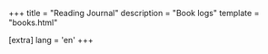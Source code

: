 +++
title = "Reading Journal"
description = "Book logs"
template = "books.html"

[extra]
lang = 'en'
+++

